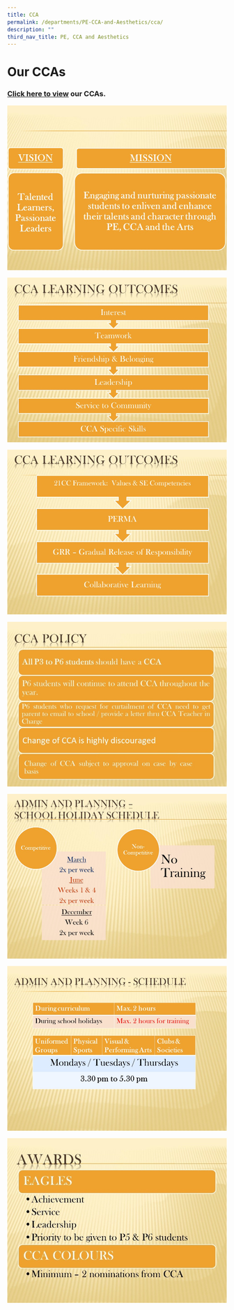 ```yaml
---
title: CCA
permalink: /departments/PE-CCA-and-Aesthetics/cca/
description: ""
third_nav_title: PE, CCA and Aesthetics
---
```

# Our CCAs
### [Click here to view](/cca/art-expression-club/) our CCAs.

![](/images/Departments/PE,%20CCA%20and%20Aesthetics/Slide1.jpg)

![](/images/Departments/PE,%20CCA%20and%20Aesthetics/Slide2.jpg)

![](/images/Departments/PE,%20CCA%20and%20Aesthetics/Slide3.jpg)

![](/images/Departments/PE,%20CCA%20and%20Aesthetics/slide4a1.jpg)

![](/images/Departments/PE,%20CCA%20and%20Aesthetics/Slide6.jpg)

![](/images/Departments/PE,%20CCA%20and%20Aesthetics/Slide7.jpg)

![](/images/Departments/PE,%20CCA%20and%20Aesthetics/Slide8.jpg)

